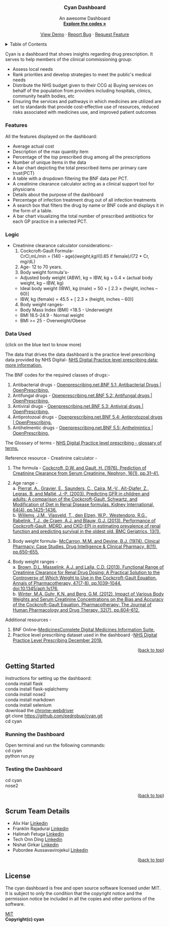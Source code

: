 <!-- PROJECT LOGO -->
<br />
<div align="center">

  <h3 align="center">Cyan Dashboard</h3>

  <p align="center">
    An awesome Dashboard
    <br />
    <a href="https://github.com/eedrobup/cyan"><strong>Explore the codes »</strong></a>
    <br />
    <br />
    <a href="https://github.com/eedrobup/cyan">View Demo</a>
    ·
    <a href="https://github.com/eedrobup/cyan/issues">Report Bug</a>
    ·
    <a href="https://github.com/eedrobup/cyan/issues">Request Feature</a>
  </p>
</div>

<!-- TABLE OF CONTENTS -->
<details>
  <summary>Table of Contents</summary>
  <ol>
    <li>
      <a href="#cyan-dashboard">Cyan Dashboard</a>
      <ul>
        <li><a href="#features">Features</a></li>
        <li><a href="#Logic"></a></li>
        <li><a href="#data-used">Data Used</a></li>
      </ul>
    </li>
    <li>
      <a href="#getting-started">Getting Started</a>
      <ul>
        <li><a href="#running-the-dashboard">Running the Dashboard</a></li>
        <li><a href="#testing-the-dashboard">Testing the Dashboard</a></li>
      </ul>
    </li>
    <li><a href="#scrum-team-details">Scrum Team Details</a></li>
    </li><a href="#License">License </a></a></li>
  </ol>
</details>

<!-- CYAN DASHBOARD -->

Cyan is a dashboard that shows insights regarding drug prescription. It serves to help members of the clinical commissioning group:

* Assess local needs
* Rank priorities and develop strategies to meet the public's medical needs
* Distribute the NHS budget given to their CCG a) Buying services on behalf of the population from providers including hospitals, clinics, community health bodies, etc
* Ensuring the services and pathways in which medicines are utilized are set to standards that provide cost-effective use of resources, reduced risks associated with medicines use, and improved patient outcomes

### Features

All the features displayed on the dashboard:

* Average actual cost
* Description of the max quantity item
* Percentage of the top prescribed drug among all the prescriptions
* Number of unique items in the data
* A bar chart depicting the total prescribed items per primary care trust(PCT)
* A table with a dropdown filtering the BNF data per PCT.
* A creatinine clearance calculator acting as a clinical support tool for physicians
* Details about the purpose of the dashboard
* Percentage of infection treatment drug out of all infection treatments 
* A search box that filters the drug by name or BNF code and displays it in the form of a table.
* A bar chart visualizing the total number of prescribed antibiotics for each GP practice in a selected PCT.

### Logic

* Creatinine clearance calculator considerations:- <br/>
  1) Cockcroft-Gault Formula- <br/>
     CrCl,mL/min = (140 - age)*(weight,kg)*(0.85 if female)/(72 * Cr, mg/dL) <br/>
  2) Age- 12 to 70 years. <br/>
  3) Body weight formula's-
  * Adjusted body weight (ABW), kg = IBW, kg + 0.4 × (actual body weight, kg – IBW, kg)
  * Ideal body weight (IBW), kg (male) = 50 + [ 2.3 × (height, inches – 60)]
  * IBW, kg (female) = 45.5 + [ 2.3 × (height, inches – 60)] <br/>
  4) Body weight ranges-
  * Body Mass Index (BMI) <18.5 - Underweight
  * BMI 18.5-24.9 - Normal weight
  * BMI >= 25 - Overweight/Obese

### Data Used
(click on the blue text to know more)

The data that drives the data dashboard is the practice level prescribing data provided by NHS Digital- [NHS Digital Practice level prescribing data: more information.](https://digital.nhs.uk/data-and-information/areas-of-interest/prescribing/practice-level-prescribing-in-england-a-summary/practice-level-prescribing-data-more-information)

The BNF codes for the required classes of drugs:-<br/>
1) Antibacterial drugs - [Openprescribing.net.BNF 5.1: Antibacterial Drugs | OpenPrescribing.](https://openprescribing.net/bnf/0501/)<br/>
2) Antifungal drugs    - [Openprescribing.net.BNF 5.2: Antifungal drugs | OpenPrescribing.](https://openprescribing.net/bnf/0502/)<br/>
3) Antiviral drugs     - [Openprescribing.net.BNF 5.3: Antiviral drugs | OpenPrescribing.](https://openprescribing.net/bnf/0503/)<br/>
4) Antiprotozoal drugs - [Openprescribing.net.BNF 5.4: Antiprotozoal drugs | OpenPrescribing.](https://openprescribing.net/bnf/0504/)<br/>
5) Antihelmentic drugs - [Openprescribing.net.BNF 5.5: Anthelmintics | OpenPrescribing.](https://openprescribing.net/bnf/0505/)<br/>

The Glossary of terms  - [NHS Digital Practice level prescribing - glossary of terms.](https://digital.nhs.uk/data-and-information/areas-of-interest/prescribing/practice-level-prescribing-in-england-a-summary/practice-level-prescribing-glossary-of-terms#bnf-code-structure)

Reference resource -
Creatinine calculator - <br/>
1) The formula - [Cockcroft, D.W. and Gault, H. (1976). Prediction of Creatinine Clearance from Serum Creatinine. Nephron, 16(1), pp.31–41.](https://doi.org/10.1159/000180580)<br/>
2) Age range - <br/> a. [Pierrat, A., Gravier, E., Saunders, C., Caira, M.-V., Aït-Djafer, Z., Legras, B. and Mallié, J.-P. (2003). Predicting GFR in children and adults: A comparison of the Cockcroft-Gault, Schwartz, and Modification of Diet in Renal Disease formulas. Kidney International, 64(4), pp.1425–1436.](https://doi.org/10.1046/j.1523-1755.2003.00208.x)<br/> 
                     b. [Willems, J.M., Vlasveld, T., den Elzen, W.P., Westendorp, R.G., Rabelink, T.J., de Craen, A.J. and Blauw, G.J. (2013). Performance of Cockcroft-Gault, MDRD, and CKD-EPI in estimating prevalence of renal function and predicting survival in the oldest old. BMC Geriatrics, 13(1).](https://doi.org/10.1186/1471-2318-13-113)<br/> 
                     
3) Body weight formula- [McCarron, M.M. and Devine, B.J. (1974). Clinical Pharmacy: Case Studies. Drug Intelligence & Clinical Pharmacy, 8(11), pp.650–655.](https://doi.org/10.1177/106002807400801104)<br/>
4) Body weight ranges - <br/>
  a. [Brown, D.L.,Masselink, A.J. and Lalla, C.D. (2013). Functional Range of Creatinine Clearance for Renal Drug Dosing: A Practical Solution to the Controversy of Which Weight to Use in the Cockcroft-Gault Equation. Annals of Pharmacotherapy, 47(7-8), pp.1039–1044. doi:10.1345/aph.1s176.](https://doi.org/10.1345/aph.1S176)<br/>
  b. [Winter, M.A.,Guhr, K.N. and Berg, G.M. (2012). Impact of Various Body Weights and Serum Creatinine Concentrations on the Bias and Accuracy of the Cockcroft-Gault Equation. Pharmacotherapy: The Journal of Human Pharmacology and Drug Therapy, 32(7), pp.604–612.]( https://doi.org/10.1002/j.1875-9114.2012.01098.x)<br/>
  
Additional resources - </br>
1) BNF Online-[MedicinesComplete Digital Medicines Information Suite.](https://www.medicinescomplete.com/#/)<br/>
2) Practice level prescribing dataset used in the dashboard -[NHS Digital Practice Level Prescribing December 2019.](https://digital.nhs.uk/data-and-information/publications/statistical/practice-level-prescribing-data/december-2019)

<p align="right">(<a href="#readme-top">back to top</a>)</p>

<!-- GETTING STARTED -->
## Getting Started

Instructions for setting up the dashbaord: <br/>
conda install flask <br />
conda install flask-sqlalchemy <br />
conda install nose2 <br />
conda install markdown <br />
conda install selenium <br />
download the [chrome-webdriver](https://chromedriver.chromium.org/downloads) <br />
git clone https://github.com/eedrobup/cyan.git <br />
cd cyan

### Running the Dashboard

Open terminal and run the following commands: <br />
cd cyan <br />
python run.py

### Testing the Dashboard

cd cyan <br />
nose2

<p align="right">(<a href="#readme-top">back to top</a>)</p>



<!-- Scrum Team Details -->
## Scrum Team Details

- Alix Har [Linkedin](https://www.linkedin.com/in/alixhar)
- Franklin Rajadurai [Linkedin](https://www.linkedin.com/in/franklin-rajadurai-v-6249981bb)
- Halimah Fetuga [Linkedin](https://www.linkedin.com/in/halimah-fetuga-0b1123111)
- Tech Onn Ding [Linkedin](https://www.linkedin.com/in/techonnding/)
- Nishat Girkar [Linkedin](www.linkedin.com/in/dr-nishat-g-6b473580)
- Pubordee Aussavavirojekul [Linkedin](https://www.linkedin.com/in/pubordee-aussavavirojekul-5bb0b611a)

<p align="right">(<a href="#readme-top">back to top</a>)</p>

<!-- License -->
## License 
The cyan dashboard is free and open source software licensed under MIT.<br/>
It is subject to only the condition that the copyright notice and the permission notice be included in all the copies and
other portions of the software.

[MIT](https://github.com/eedrobup/cyan/blob/master/LICENSE) <br/>
<strong> Copyright(c) cyan <strong>
